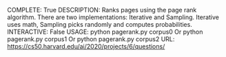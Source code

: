 COMPLETE: True
DESCRIPTION: Ranks pages using the page rank algorithm. There are two implementations: Iterative and Sampling. Iterative uses math, Sampling picks randomly and computes probabilities.
INTERACTIVE: False
USAGE: python pagerank.py corpus0
    Or python pagerank.py corpus1
    Or python pagerank.py corpus2
URL: https://cs50.harvard.edu/ai/2020/projects/6/questions/

